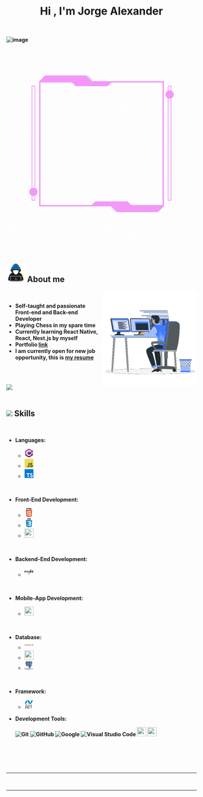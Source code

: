 <h1 align="center"><b>Hi , I'm Jorge Alexander</h1> <br>

  ![image](https://github.com/jotalexvalencia/jotalexvalencia/assets/10563766/ecf83ee1-150c-44a1-8d6a-a2658e80c9b9)

 ![motivation](https://github.com/jotalexvalencia/jotalexvalencia/blob/main/motivation.gif)
   
<!--  -->
<p align="center">
  
</p>


<br>



	
## <picture><img src = "https://github.com/0xAbdulKhalid/0xAbdulKhalid/raw/main/assets/mdImages/about_me.gif" width = 50px></picture> **About me**

<picture> <img align="right" src="https://github.com/0xAbdulKhalid/0xAbdulKhalid/raw/main/assets/mdImages/Right_Side.gif" width = 250px></picture>

<br>

- Self-taught and passionate Front-end and Back-end Developer
- Playing Chess in my spare time
- Currently learning React Native, React, Nest.js by myself
- Portfolio [link](https://lnkd.in/eup_QB_Z)
- I am currently open for new job opportunity, this is [my resume](https://www.linkedin.com/in/jorge-alexander-valencia-valencia-42346417/overlay/1710859567237/single-media-viewer/?profileId=ACoAAANy41sBWI7VULFVD5Jr4cifeeOOtHeHhxs)

<br><br>

<img src="https://user-images.githubusercontent.com/73097560/115834477-dbab4500-a447-11eb-908a-139a6edaec5c.gif"><br><br>

## <img src="https://media2.giphy.com/media/QssGEmpkyEOhBCb7e1/giphy.gif?cid=ecf05e47a0n3gi1bfqntqmob8g9aid1oyj2wr3ds3mg700bl&rid=giphy.gif" width ="25"><b> Skills</b>
<br>

<p align="center">

- **Languages**:  
   
   - <img src="https://raw.githubusercontent.com/devicons/devicon/master/icons/csharp/csharp-original.svg" width="24px" height="24px">   
   - <img src="https://raw.githubusercontent.com/devicons/devicon/master/icons/javascript/javascript-original.svg" width="24px" height="24px">
   - <img src="https://raw.githubusercontent.com/devicons/devicon/master/icons/typescript/typescript-original.svg" width="24px" height="24px">



<br>   
    
- **Front-End Development**:

   - <img src="https://raw.githubusercontent.com/devicons/devicon/master/icons/html5/html5-original-wordmark.svg" width="24px" height="24px">
   - <img src="https://raw.githubusercontent.com/devicons/devicon/master/icons/css3/css3-original-wordmark.svg" width="24px" height="24px">
   - <img src="https://angular.io/assets/images/logos/angular/angular.svg" width="24px" height="24px">

<br>

- **Backend-End Development**:

   - <img src="https://raw.githubusercontent.com/devicons/devicon/master/icons/nodejs/nodejs-original-wordmark.svg" width="24px" height="24px">   

<br>

- **Mobile-App Development**:

   - <img src="https://reactnative.dev/img/header_logo.svg" width="24px" height="24px">   

<br>

- **Database**:
	- <img src="https://raw.githubusercontent.com/devicons/devicon/master/icons/oracle/oracle-original.svg" width="24px" height="24px">
	- <img src="https://www.svgrepo.com/show/303229/microsoft-sql-server-logo.svg" width="24px" height="24px"> 
 	- <img src="https://raw.githubusercontent.com/devicons/devicon/master/icons/postgresql/postgresql-original-wordmark.svg" width="24px" height="24px">
    	
    
<br>

- **Framework**:

   - <img src="https://raw.githubusercontent.com/devicons/devicon/master/icons/dot-net/dot-net-original-wordmark.svg" width="24px" height="24px">   

- **Development Tools**:

    ![Git](https://img.shields.io/badge/git-%23F05033.svg?style=for-the-badge&logo=git&logoColor=white)
    ![GitHub](https://img.shields.io/badge/github-%23121011.svg?style=for-the-badge&logo=github&logoColor=white)
    ![Google](https://img.shields.io/badge/google-%234285F4.svg?style=for-the-badge&logo=google&logoColor=white)
    ![Visual Studio Code](https://img.shields.io/badge/Visual%20Studio%20Code-0078d7.svg?style=for-the-badge&logo=visual-studio-code&logoColor=white)
    <img src="https://external-content.duckduckgo.com/iu/?u=https%3A%2F%2Ftse3.mm.bing.net%2Fth%3Fid%3DOIP.HBJq0GwMyn3iqN1Gj5rQ1gHaHa%26pid%3DApi&f=1&ipt=25a55bcad3168abc895fd4cde432bec8115f171ef1e4668e70a3c4b9a54c7279&ipo=images" width="24px" height="24px">
    <img src="https://www.vectorlogo.zone/logos/getpostman/getpostman-icon.svg" width="24px" height="24px">
   
<br>




</p>

<br>
<br>

-----

<br>




-----



<!--
**jotalexvalencia/jotalexvalencia** is a ✨ _special_ ✨ repository because its `README.md` (this file) appears on your GitHub profile.

Here are some ideas to get you started:

- 🔭 I’m currently working on ...
- 🌱 I’m currently learning ...
- 👯 I’m looking to collaborate on ...
- 🤔 I’m looking for help with ...
- 💬 Ask me about ...
- 📫 How to reach me: ...
- 😄 Pronouns: ...
- ⚡ Fun fact: ...
-->
